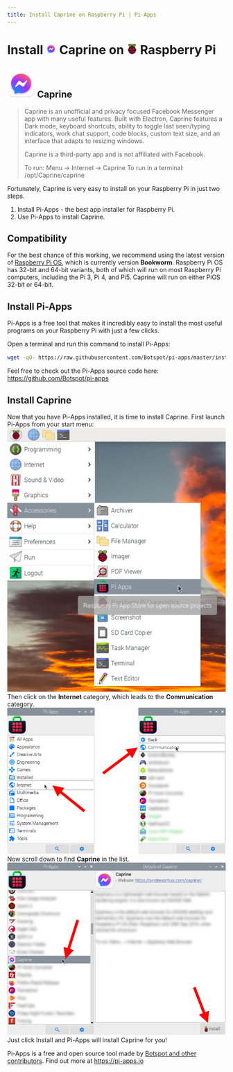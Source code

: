 ```yaml
---
title: Install Caprine on Raspberry Pi | Pi-Apps
---
```

<div class="simple-install-content content">

# Install <img src="/img/app-icons/Caprine/icon-64.png" height=24> Caprine on <img src=/img/other-icons/raspberrypi-icon.svg height=24> Raspberry Pi

## <img src="/img/app-icons/Caprine/icon-64.png"> Caprine
> Caprine is an unofficial and privacy focused Facebook Messenger app with many useful features. 
> Built with Electron, Caprine features a Dark mode, keyboard shortcuts, ability to toggle last seen/typing indicators, work chat support, code blocks, custom text size, and an interface that adapts to resizing windows.
> 
> Caprine is a third-party app and is not affiliated with Facebook. 
> 
> To run: Menu -> Internet -> Caprine
> To run in a terminal: /opt/Caprine/caprine

Fortunately, Caprine is very easy to install on your Raspberry Pi in just two steps.
1. Install Pi-Apps - the best app installer for Raspberry Pi.
2. Use Pi-Apps to install Caprine.
</div>
<div class="simple-install-content content">

## Compatibility
For the best chance of this working, we recommend using the latest version of [Raspberry Pi OS](https://www.raspberrypi.com/software/), which is currently version **Bookworm**.
Raspberry Pi OS has 32-bit and 64-bit variants, both of which will run on most Raspberry Pi computers, including the Pi 3, Pi 4, and Pi5.
Caprine will run on either PiOS 32-bit or 64-bit.
</div>
<div class="simple-install-content content">

## Install Pi-Apps

Pi-Apps is a free tool that makes it incredibly easy to install the most useful programs on your Raspberry Pi with just a few clicks.

Open a terminal and run this command to install Pi-Apps:
```bash
wget -qO- https://raw.githubusercontent.com/Botspot/pi-apps/master/install | bash
```
Feel free to check out the Pi-Apps source code here: https://github.com/Botspot/pi-apps
</div>
<div class="simple-install-content content">

## Install Caprine

Now that you have Pi-Apps installed, it is time to install Caprine.
First launch Pi-Apps from your start menu:
<img src="/img/start-menu.png">
Then click on the <b>Internet</b> category, which leads to the <b>Communication</b> category.
<img src="/img/category-selections/Communication.png">
Now scroll down to find <b>Caprine</b> in the list.
<img src="/img/app-icons/Caprine/app-selection.png">
Just click Install and Pi-Apps will install Caprine for you!
</div>
<div class="simple-install-content content">

Pi-Apps is a free and open source tool made by [Botspot and other contributors](/about/#contributors). Find out more at https://pi-apps.io
</div>
